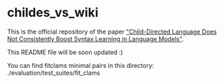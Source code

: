 # childes_vs_wiki

This is the official repository of the paper ["Child-Directed Language Does Not Consistently Boost Syntax Learning in Language Models"](https://arxiv.org/abs/2505.23689).

This README file will be soon updated :)

You can find fitclams minimal pairs in this directory: ./evaluation/test_suites/fit_clams
